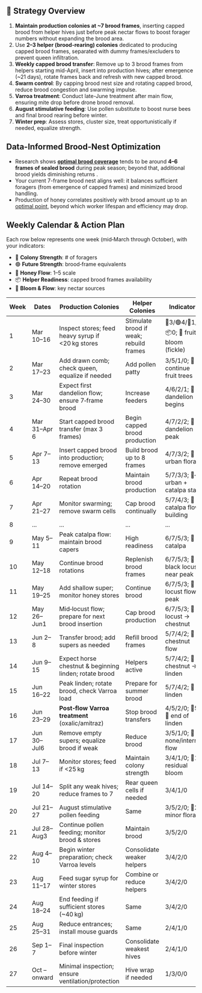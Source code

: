 ## 🐝 Strategy Overview

1.  **Maintain production colonies at ~7 brood frames**, inserting capped brood from helper hives just before peak nectar flows to boost forager numbers without expanding the brood area.
1.  Use **2–3 helper (brood-rearing) colonies** dedicated to producing capped brood frames, separated with dummy frames/excluders to prevent queen infiltration.
1.  **Weekly capped brood transfer**: Remove up to 3 brood frames from helpers starting mid-April, insert into production hives; after emergence (~21 days), rotate frames back and refresh with new capped brood.
1.  **Swarm control**: By capping brood nest size and rotating capped brood, reduce brood congestion and swarming impulse.
1.  **Varroa treatment**: Conduct late-June treatment after main flow, ensuring mite drop before drone brood removal.
1.  **August stimulative feeding**: Use pollen substitute to boost nurse bees and final brood rearing before winter.
1.  **Winter prep**: Assess stores, cluster size, treat opportunistically if needed, equalize strength.

## Data-Informed Brood-Nest Optimization

-   Research shows **[optimal brood coverage](https://scientificbeekeeping.com/understanding-colony-buildup-and-decline-part-4)** tends to be around **4–6 frames of sealed brood** during peak season; beyond that, additional brood yields diminishing returns .
-   Your current 7-frame brood nest aligns well: it balances sufficient foragers (from emergence of capped frames) and minimized brood handling.
-   Production of honey correlates positively with brood amount up to an  [optimal point](https://www.researchgate.net/publication/293074876_Correlations_between_the_strength_amount_of_brood_and_honey_production_of_the_honey_bee_colony?utm_source=chatgpt.com), beyond which worker lifespan and efficiency may drop.

## Weekly Calendar & Action Plan

Each row below represents one week (mid‑March through October), with your indicators:

-   🔵 **Colony Strength**: # of foragers
-   🟢 **Future Strength**: brood‑frame equivalents
-   🍯 **Honey Flow**: 1–5 scale
-   📦 **Helper Readiness**: capped brood frames availability
-   🌸 **Bloom & Flow**: key nectar sources

|Week|Dates|Production Colonies|Helper Colonies| Indicators|
|--|--|--|--|--|
|1 |Mar 10–16|Inspect stores; feed heavy syrup if <20 kg stores|Stimulate brood if weak; rebuild frames|🔵3/🟢4/🍯1/📦0; 🌸 fruit bloom (fickle)|
|2 |Mar 17–23|Add drawn comb; check queen, equalize if needed|Add pollen patty|3/5/1/0; 🌸 continue fruit trees|
|3 |Mar 24–30|Expect first dandelion flow; ensure 7‑frame brood|Increase feeders|4/6/2/1; 🌼 dandelion begins|
|4 |Mar 31–Apr 6|Start capped brood transfer (max 3 frames)|Begin capped brood production|4/7/2/2; 🌼 dandelion peak|
|5 |Apr 7–13|Insert capped brood into production; remove emerged|Build brood up to 8 frames|4/7/3/2; 🌼 urban flora|
|6 |Apr 14–20|Repeat brood rotation|Maintain brood production|5/7/3/3; 🌼–🍃 urban + catalpa start|
|7 |Apr 21–27|Monitor swarming; remove swarm cells|Cap brood continually|5/7/4/3; 🌸 catalpa flow building|
|8 |... |... |... |... |
|9 |May 5–11|Peak catalpa flow: maintain brood capers|High readiness|6/7/5/3; 🌸 catalpa|
|10 |May 12–18|Continue brood rotations|Replenish brood frames|6/7/5/3; 🌸 black locust near peak|
|11 |May 19–25|Add shallow super; monitor honey stores|Continue brood|6/7/5/3; 🌸 locust flow peak|
|12 |May 26–Jun1|Mid‑locust flow; prepare for next brood insertion|Cap brood production|6/7/5/3; 🌸 locust → chestnut|
|13 |Jun 2–8|Transfer brood; add supers as needed|Refill brood frames|5/7/4/2; 🌸 chestnut flow|
|14 |Jun 9–15|Expect horse chestnut & beginning linden; rotate brood|Helpers active|5/7/4/2; 🌸 chestnut → linden|
|15 |Jun 16–22|Peak linden; rotate brood, check Varroa load|Prepare for summer brood|5/7/4/2; 🌸 linden|
|16 |Jun 23–29|**Post‑flow Varroa treatment** (oxalic/amitraz)|Stop brood transfers|4/5/2/0; 🍯5; 🌸 end of linden|
|17 |Jun 30–Jul6|Remove empty supers; equalize brood if weak|Reduce brood|3/5/1/0; 🌸 none/internal flow|
|18 |Jul 7–13|Monitor stores; feed if <25 kg|Maintain colony strength|3/4/1/0; 🍯1 residual bloom|
|19 |Jul 14–20|Split any weak hives; reduce frames to 7|Rear queen cells if needed|3/4/1/0|
|20 |Jul 21–27|August stimulative pollen feeding|Same|3/5/2/0; 🍯2 minor flora|
|21 |Jul 28–Aug3|Continue pollen feeding; monitor brood & stores|Maintain brood|3/5/2/0|
|22 |Aug 4–10|Begin winter preparation; check Varroa levels|Consolidate weaker helpers|3/4/2/0|
|23 |Aug 11–17|Feed sugar syrup for winter stores|Combine or reduce helpers|3/4/2/0|
|24 |Aug 18–24|End feeding if sufficient stores (~40 kg)|Same|3/4/2/0|
|25 |Aug 25–31|Reduce entrances; install mouse guards|Same|2/4/1/0|
|26 |Sep 1–7|Final inspection before winter|Consolidate weakest hives|2/4/1/0|
|27 |Oct – onward|Minimal inspection; ensure ventilation/protection|Hive wrap if needed|1/3/0/0|